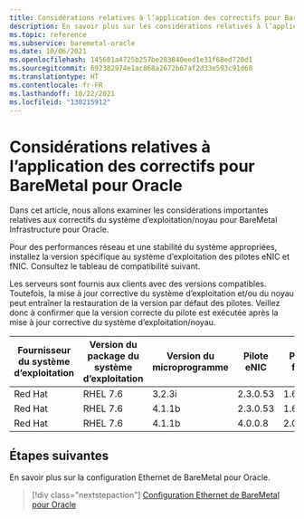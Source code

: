 ```yaml
---
title: Considérations relatives à l’application des correctifs pour BareMetal pour Oracle
description: En savoir plus sur les considérations relatives à l’application des correctifs pour le système d’exploitation/noyau pour BareMetal Infrastructure pour Oracle.
ms.topic: reference
ms.subservice: baremetal-oracle
ms.date: 10/06/2021
ms.openlocfilehash: 145601a4725b257be283840eed1e31f68ed720d1
ms.sourcegitcommit: 692382974e1ac868a2672b67af2d33e593c91d60
ms.translationtype: HT
ms.contentlocale: fr-FR
ms.lasthandoff: 10/22/2021
ms.locfileid: "130215912"
---
```

# <a name="patching-considerations-for-baremetal-for-oracle"></a>Considérations relatives à l’application des correctifs pour BareMetal pour Oracle

Dans cet article, nous allons examiner les considérations importantes relatives aux correctifs du système d’exploitation/noyau pour BareMetal Infrastructure pour Oracle.

Pour des performances réseau et une stabilité du système appropriées, installez la version spécifique au système d’exploitation des pilotes eNIC et fNIC. Consultez le tableau de compatibilité suivant. 

Les serveurs sont fournis aux clients avec des versions compatibles. Toutefois, la mise à jour corrective du système d’exploitation et/ou du noyau peut entraîner la restauration de la version par défaut des pilotes. Veillez donc à confirmer que la version correcte du pilote est exécutée après la mise à jour corrective du système d’exploitation/noyau.

| Fournisseur du système d’exploitation | Version du package du système d’exploitation | Version du microprogramme | Pilote eNIC | Pilote fNIC |
| --- | --- | --- | --- | --- |
| Red Hat | RHEL 7.6 | 3.2.3i | 2.3.0.53 | 1.6.0.34 |
| Red Hat | RHEL 7.6 | 4.1.1b | 2.3.0.53 | 1.6.0.34 |
| Red Hat | RHEL 7.6 | 4.1.1b | 4.0.0.8  | 2.0.0.60 |

## <a name="next-steps"></a>Étapes suivantes

En savoir plus sur la configuration Ethernet de BareMetal pour Oracle.

> [!div class="nextstepaction"]
> [Configuration Ethernet de BareMetal pour Oracle](oracle-baremetal-ethernet.md)


